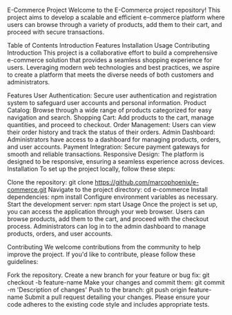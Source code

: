 E-Commerce Project
Welcome to the E-Commerce project repository! This project aims to develop a scalable and efficient e-commerce platform where users can browse through a variety of products, add them to their cart, and proceed with secure transactions.

Table of Contents
Introduction
Features
Installation
Usage
Contributing
Introduction
This project is a collaborative effort to build a comprehensive e-commerce solution that provides a seamless shopping experience for users. Leveraging modern web technologies and best practices, we aspire to create a platform that meets the diverse needs of both customers and administrators.

Features
User Authentication: Secure user authentication and registration system to safeguard user accounts and personal information.
Product Catalog: Browse through a wide range of products categorized for easy navigation and search.
Shopping Cart: Add products to the cart, manage quantities, and proceed to checkout.
Order Management: Users can view their order history and track the status of their orders.
Admin Dashboard: Administrators have access to a dashboard for managing products, orders, and user accounts.
Payment Integration: Secure payment gateways for smooth and reliable transactions.
Responsive Design: The platform is designed to be responsive, ensuring a seamless experience across devices.
Installation
To set up the project locally, follow these steps:

Clone the repository: git clone https://github.com/marcophoenix/e-commerce.git
Navigate to the project directory: cd e-commerce
Install dependencies: npm install
Configure environment variables as necessary.
Start the development server: npm start
Usage
Once the project is set up, you can access the application through your web browser. Users can browse products, add them to the cart, and proceed with the checkout process. Administrators can log in to the admin dashboard to manage products, orders, and user accounts.

Contributing
We welcome contributions from the community to help improve the project. If you'd like to contribute, please follow these guidelines:

Fork the repository.
Create a new branch for your feature or bug fix: git checkout -b feature-name
Make your changes and commit them: git commit -m 'Description of changes'
Push to the branch: git push origin feature-name
Submit a pull request detailing your changes.
Please ensure your code adheres to the existing code style and includes appropriate tests.
